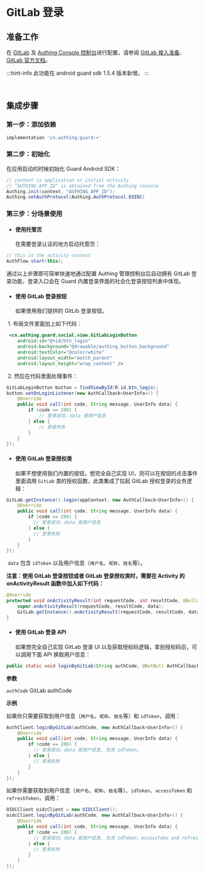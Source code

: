 # GitLab 登录

<LastUpdated/>

## 准备工作

在 [GitLab](https://gitlab.com/-/profile/applications) 及 [Authing Console 控制台](https://authing.cn/)进行配置，请参阅 [GitLab 接入准备](../../../guides/connections/social/gitlab-mobile/README.md)、[GitLab 官方文档](https://docs.gitlab.cn/jh/api/oauth2.html#pkce-%E6%8E%88%E6%9D%83%E7%A0%81%E6%B5%81%E7%A8%8B)。

:::hint-info
此功能在 android guard sdk 1.5.4 版本新增。
:::

<br>

## 集成步骤

### 第一步：添加依赖

```groovy
implementation 'cn.authing:guard:+'
```

### 第二步：初始化

在应用启动的时候初始化 Guard Android SDK：

```java
// context is application or initial activity
// ”AUTHING_APP_ID“ is obtained from the Authing console
Authing.init(context, "AUTHING_APP_ID");
Authing.setAuthProtocol(Authing.AuthProtocol.EOIDC)
```

### 第三步：分场景使用

- #### 使用托管页
  在需要登录认证的地方启动托管页：
```java
// this is the activity context
AuthFlow.start(this);
```

通过以上步骤即可简单快速地通过配置 Authing 管理控制台后自动拥有 GitLab 登录功能，登录入口会在 Guard 内置登录界面的社会化登录按钮列表中体现。

- #### 使用 GitLab 登录按钮
    如果使用我们提供的 GitLib 登录按钮。

​		1. 布局文件里面加上如下代码：

```xml
 <cn.authing.guard.social.view.GitLabLoginButton
    android:id="@+id/btn_login"
    android:background="@drawable/authing_button_background"
    android:textColor="@color/white"
    android:layout_width="match_parent"
    android:layout_height="wrap_content" />
```

​		2. 然后在代码里面处理事件：

```java
GitLabLoginButton button = findViewById(R.id.btn_login);
button.setOnLoginListener(new AuthCallback<UserInfo>() {
    @Override
    public void call(int code, String message, UserInfo data) {
      	if (code == 200) {
        	// 登录成功，data 是用户信息
       	} else {
        	// 登录失败
      	}
    }
});
```

- #### 使用 GitLab 登录授权类
  如果不想使用我们内置的按钮，想完全自己实现 UI，则可以在按钮的点击事件里面调用 `GitLab` 类的授权函数，此类集成了拉起 GitLab 授权登录的业务逻辑：

```java
GitLab.getInstance().login(appContext, new AuthCallback<UserInfo>() {
    @Override
    public void call(int code, String message, UserInfo data) {
        if (code == 200) {
          // 登录成功，data 是用户信息
        } else {
          // 登录失败
        }
    }
});
```

​	`data` 包含 `idToken` 以及用户信息（`用户名`、`昵称`、`姓名`等）。

**注意：使用 GitLab 登录按钮或者 GitLab 登录授权类时，需要在 Activity 的 onActivityResult 函数中加入如下代码：**

```java
@Override
protected void onActivityResult(int requestCode, int resultCode, @Nullable Intent data) {
    super.onActivityResult(requestCode, resultCode, data);
    GitLab.getInstance().onActivityResult(requestCode, resultCode, data);
}
```

- #### 使用 GitLab 登录 API 

  如果想完全自己实现 GitLab 登录 UI 以及获取授权码逻辑，拿到授权码后，可以调用下面 API 换取用户信息：

```java
public static void loginByGitLab(String authCode, @NotNull AuthCallback<UserInfo> callback)
```

**参数**

*`authCode`* GitLab authCode

**示例**

如果你只需要获取到用户信息（`用户名`、`昵称`、`姓名`等）和 `idToken`，调用：

```java
AuthClient.loginByGitLab(authCode, new AuthCallback<UserInfo>() {
    @Override
    public void call(int code, String message, UserInfo data) {
        if (code == 200) {
          // 登录成功，data 是用户信息, 包含 idToken。
        } else {
          // 登录失败
        }
    }
});
```

如果你需要获取到用户信息（`用户名`、`昵称`、`姓名`等）、`idToken`、`accessToken` 和 `refreshToken`，调用：

```java
OIDCClient oidcClient = new OIDCClient();
oidcClient.loginByGitLab(authCode, new AuthCallback<UserInfo>() {
    @Override
    public void call(int code, String message, UserInfo data) {
        if (code == 200) {
          // 登录成功，data 是用户信息, 包含 idToken、accessToke and refreshToken。
        } else {
          // 登录失败
        }
    }
});
```

